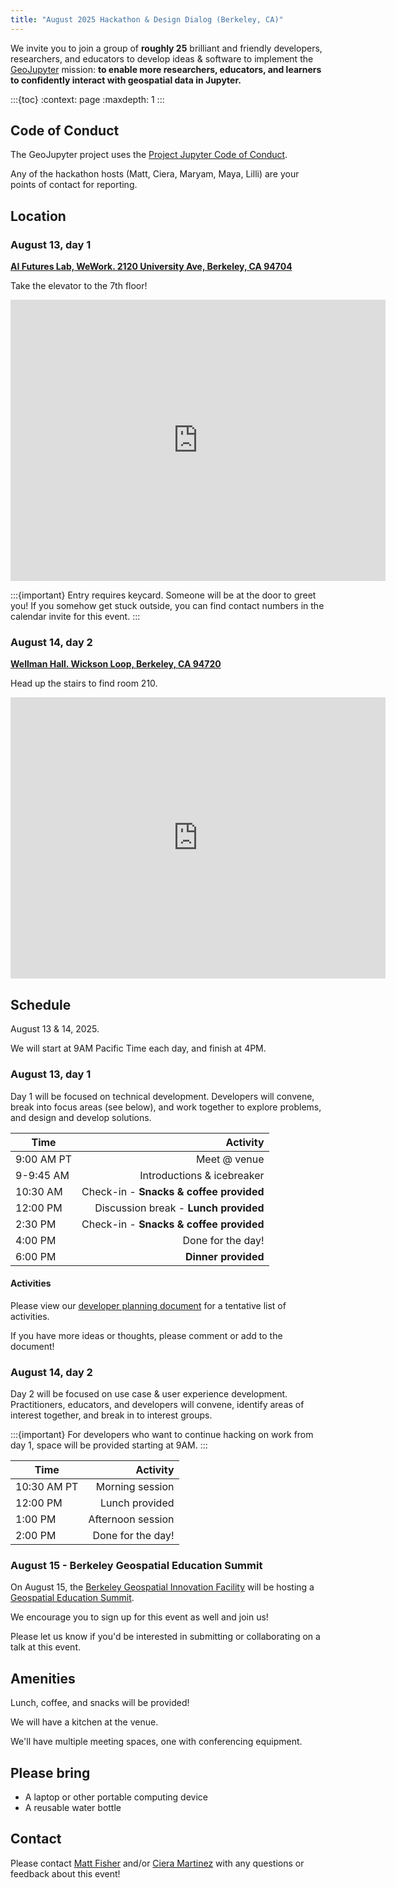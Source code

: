 ```yaml
---
title: "August 2025 Hackathon & Design Dialog (Berkeley, CA)"
---
```


We invite you to join a group of **roughly 25** brilliant and friendly developers,
researchers, and educators to develop ideas & software to implement the
[GeoJupyter](https://geojupyter.org) mission: **to enable more researchers, educators,
and learners to confidently interact with geospatial data in Jupyter.**

:::{toc}
:context: page
:maxdepth: 1
:::


## Code of Conduct

The GeoJupyter project uses the [Project Jupyter Code of Conduct](https://github.com/jupyter/governance/blob/main/conduct/code_of_conduct.md).

Any of the hackathon hosts (Matt, Ciera, Maryam, Maya, Lilli) are your points of contact
for reporting.


## Location

### August 13, day 1

[**AI Futures Lab, WeWork. 2120 University Ave, Berkeley, CA 94704**](https://maps.app.goo.gl/rRqHhC7U5tHA46sKA)

Take the elevator to the 7th floor!

<iframe
src="https://www.google.com/maps/embed?pb=!1m18!1m12!1m3!1d6483.69378191341!2d-122.27084681756622!3d37.87064455646541!2m3!1f0!2f0!3f0!3m2!1i1024!2i768!4f13.1!3m3!1m2!1s0x80857e9e662ebf55%3A0x94aecca207e853b0!2sWeWork%20Office%20Space%20%26%20Coworking!5e0!3m2!1sen!2sus!4v1754622092468!5m2!1sen!2sus"
width="600" height="450" style="border:0;" allowfullscreen="" loading="lazy"
referrerpolicy="no-referrer-when-downgrade"></iframe>

:::{important}
Entry requires keycard.
Someone will be at the door to greet you!
If you somehow get stuck outside, you can find contact numbers in the calendar invite
for this event.
:::


### August 14, day 2

[**Wellman Hall. Wickson Loop, Berkeley, CA 94720**](https://maps.app.goo.gl/VGXnwWkbzwnrwJ5u8)

Head up the stairs to find room 210.

<iframe
src="https://www.google.com/maps/embed?pb=!1m18!1m12!1m3!1d12597.797526992419!2d-122.27306637496793!3d37.87317215323613!2m3!1f0!2f0!3f0!3m2!1i1024!2i768!4f13.1!3m3!1m2!1s0x80857c20d77c84bb%3A0x1ddb86f685917787!2sWellman%20Hall%2C%20Wickson%20Loop%2C%20Berkeley%2C%20CA%2094720!5e0!3m2!1sen!2sus!4v1754622005672!5m2!1sen!2sus"
width="600" height="450" style="border:0;" allowfullscreen="" loading="lazy"
referrerpolicy="no-referrer-when-downgrade"></iframe>


## Schedule

August 13 & 14, 2025.

We will start at 9AM Pacific Time each day, and finish at 4PM.


### August 13, day 1

Day 1 will be focused on technical development.
Developers will convene, break into focus areas (see below), and work together to explore
problems, and design and develop solutions.

| Time       | Activity                                 |
|------------|-----------------------------------------:|
| 9:00 AM PT | Meet @ venue                             |
| 9-9:45 AM  | Introductions & icebreaker               |
| 10:30 AM   | Check-in - **Snacks & coffee provided**  |
| 12:00 PM   | Discussion break - **Lunch provided**    |
| 2:30 PM    | Check-in - **Snacks & coffee provided**  |
| 4:00 PM    | Done for the day!                        |
| 6:00 PM    | **Dinner provided**                      |


#### Activities

Please view our
[developer planning document](https://docs.google.com/document/d/10PqpCnGPAzJFkaCAfaQRbS3x0Y89JzbpgBzOXdxOpvU/edit?tab=t.0)
for a tentative list of activities.

If you have more ideas or thoughts, please comment or add to the document!


### August 14, day 2

Day 2 will be focused on use case & user experience development.
Practitioners, educators, and developers will convene, identify areas of interest
together, and break in to interest groups.

:::{important}
For developers who want to continue hacking on work from day 1, space will be provided starting at 9AM.
:::

| Time        | Activity             |
|-------------|---------------------:|
| 10:30 AM PT | Morning session      |
| 12:00 PM    | Lunch provided       |
| 1:00 PM     | Afternoon session    |
| 2:00 PM     | Done for the day!    |


### August 15 - Berkeley Geospatial Education Summit

On August 15, the [Berkeley Geospatial Innovation Facility](http://gif.berkeley.edu/)
will be hosting a
[Geospatial Education Summit](https://www.eventbrite.com/e/navigating-knowledge-baygeouc-berkeley-2025-geospatial-education-summit-tickets-1413493088879).

We encourage you to sign up for this event as well and join us!

Please let us know if you'd be interested in submitting or collaborating on a talk at
this event.


## Amenities

Lunch, coffee, and snacks will be provided!

We will have a kitchen at the venue.

We'll have multiple meeting spaces, one with conferencing equipment.


## Please bring

* A laptop or other portable computing device
* A reusable water bottle


## Contact

Please contact [Matt Fisher](mailto:matt.fisher@berkeley.edu) and/or
[Ciera Martinez](ccmartinez@berkeley.edu) with any questions or feedback about this
event!
